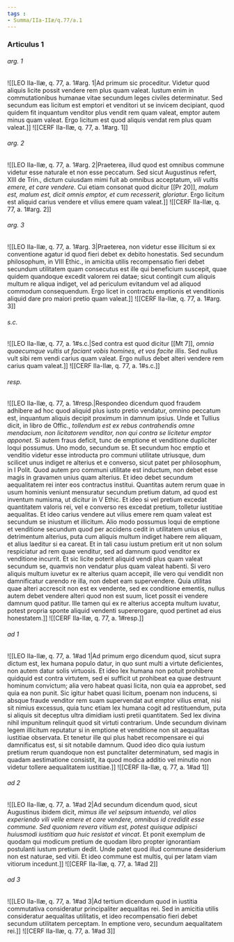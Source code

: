 ```yaml
---
tags : 
- Summa/IIa-IIæ/q.77/a.1
---
```


### Articulus 1

###### arg. 1
![[LEO IIa-IIæ, q. 77, a. 1#arg. 1|Ad primum sic proceditur. Videtur quod aliquis licite possit vendere rem plus quam valeat. Iustum enim in commutationibus humanae vitae secundum leges civiles determinatur. Sed secundum eas licitum est emptori et venditori ut se invicem decipiant, quod quidem fit inquantum venditor plus vendit rem quam valeat, emptor autem minus quam valeat. Ergo licitum est quod aliquis vendat rem plus quam valeat.]]
![[CERF IIa-IIæ, q. 77, a. 1#arg. 1]]

###### arg. 2
![[LEO IIa-IIæ, q. 77, a. 1#arg. 2|Praeterea, illud quod est omnibus commune videtur esse naturale et non esse peccatum. Sed sicut Augustinus refert, XIII de Trin., dictum cuiusdam mimi fuit ab omnibus acceptatum, *vili vultis emere, et care vendere*. Cui etiam consonat quod dicitur [[Pr 20]], *malum est, malum est, dicit omnis emptor, et cum recesserit, gloriatur*. Ergo licitum est aliquid carius vendere et vilius emere quam valeat.]]
![[CERF IIa-IIæ, q. 77, a. 1#arg. 2]]

###### arg. 3
![[LEO IIa-IIæ, q. 77, a. 1#arg. 3|Praeterea, non videtur esse illicitum si ex conventione agatur id quod fieri debet ex debito honestatis. Sed secundum philosophum, in VIII Ethic., in amicitia utilis recompensatio fieri debet secundum utilitatem quam consecutus est ille qui beneficium suscepit, quae quidem quandoque excedit valorem rei datae; sicut contingit cum aliquis multum re aliqua indiget, vel ad periculum evitandum vel ad aliquod commodum consequendum. Ergo licet in contractu emptionis et venditionis aliquid dare pro maiori pretio quam valeat.]]
![[CERF IIa-IIæ, q. 77, a. 1#arg. 3]]

###### s.c.
![[LEO IIa-IIæ, q. 77, a. 1#s.c.|Sed contra est quod dicitur [[Mt 7]], *omnia quaecumque vultis ut faciant vobis homines, et vos facite illis*. Sed nullus vult sibi rem vendi carius quam valeat. Ergo nullus debet alteri vendere rem carius quam valeat.]]
![[CERF IIa-IIæ, q. 77, a. 1#s.c.]]

###### resp.
![[LEO IIa-IIæ, q. 77, a. 1#resp.|Respondeo dicendum quod fraudem adhibere ad hoc quod aliquid plus iusto pretio vendatur, omnino peccatum est, inquantum aliquis decipit proximum in damnum ipsius. Unde et Tullius dicit, in libro de Offic., *tollendum est ex rebus contrahendis omne mendacium, non licitatorem venditor, non qui contra se licitetur emptor apponet*. Si autem fraus deficit, tunc de emptione et venditione dupliciter loqui possumus. Uno modo, secundum se. Et secundum hoc emptio et venditio videtur esse introducta pro communi utilitate utriusque, dum scilicet unus indiget re alterius et e converso, sicut patet per philosophum, in I Polit. Quod autem pro communi utilitate est inductum, non debet esse magis in gravamen unius quam alterius. Et ideo debet secundum aequalitatem rei inter eos contractus institui. Quantitas autem rerum quae in usum hominis veniunt mensuratur secundum pretium datum, ad quod est inventum numisma, ut dicitur in V Ethic. Et ideo si vel pretium excedat quantitatem valoris rei, vel e converso res excedat pretium, tolletur iustitiae aequalitas. Et ideo carius vendere aut vilius emere rem quam valeat est secundum se iniustum et illicitum. Alio modo possumus loqui de emptione et venditione secundum quod per accidens cedit in utilitatem unius et detrimentum alterius, puta cum aliquis multum indiget habere rem aliquam, et alius laeditur si ea careat. Et in tali casu iustum pretium erit ut non solum respiciatur ad rem quae venditur, sed ad damnum quod venditor ex venditione incurrit. Et sic licite poterit aliquid vendi plus quam valeat secundum se, quamvis non vendatur plus quam valeat habenti. Si vero aliquis multum iuvetur ex re alterius quam accepit, ille vero qui vendidit non damnificatur carendo re illa, non debet eam supervendere. Quia utilitas quae alteri accrescit non est ex vendente, sed ex conditione ementis, nullus autem debet vendere alteri quod non est suum, licet possit ei vendere damnum quod patitur. Ille tamen qui ex re alterius accepta multum iuvatur, potest propria sponte aliquid vendenti supererogare, quod pertinet ad eius honestatem.]]
![[CERF IIa-IIæ, q. 77, a. 1#resp.]]

###### ad 1
![[LEO IIa-IIæ, q. 77, a. 1#ad 1|Ad primum ergo dicendum quod, sicut supra dictum est, lex humana populo datur, in quo sunt multi a virtute deficientes, non autem datur solis virtuosis. Et ideo lex humana non potuit prohibere quidquid est contra virtutem, sed ei sufficit ut prohibeat ea quae destruunt hominum convictum; alia vero habeat quasi licita, non quia ea approbet, sed quia ea non punit. Sic igitur habet quasi licitum, poenam non inducens, si absque fraude venditor rem suam supervendat aut emptor vilius emat, nisi sit nimius excessus, quia tunc etiam lex humana cogit ad restituendum, puta si aliquis sit deceptus ultra dimidiam iusti pretii quantitatem. Sed lex divina nihil impunitum relinquit quod sit virtuti contrarium. Unde secundum divinam legem illicitum reputatur si in emptione et venditione non sit aequalitas iustitiae observata. Et tenetur ille qui plus habet recompensare ei qui damnificatus est, si sit notabile damnum. Quod ideo dico quia iustum pretium rerum quandoque non est punctaliter determinatum, sed magis in quadam aestimatione consistit, ita quod modica additio vel minutio non videtur tollere aequalitatem iustitiae.]]
![[CERF IIa-IIæ, q. 77, a. 1#ad 1]]

###### ad 2
![[LEO IIa-IIæ, q. 77, a. 1#ad 2|Ad secundum dicendum quod, sicut Augustinus ibidem dicit, *mimus ille vel seipsum intuendo, vel alios experiendo vili velle emere et care vendere, omnibus id credidit esse commune. Sed quoniam revera vitium est, potest quisque adipisci huiusmodi iustitiam qua huic resistat et vincat*. Et ponit exemplum de quodam qui modicum pretium de quodam libro propter ignorantiam postulanti iustum pretium dedit. Unde patet quod illud commune desiderium non est naturae, sed vitii. Et ideo commune est multis, qui per latam viam vitiorum incedunt.]]
![[CERF IIa-IIæ, q. 77, a. 1#ad 2]]

###### ad 3
![[LEO IIa-IIæ, q. 77, a. 1#ad 3|Ad tertium dicendum quod in iustitia commutativa consideratur principaliter aequalitas rei. Sed in amicitia utilis consideratur aequalitas utilitatis, et ideo recompensatio fieri debet secundum utilitatem perceptam. In emptione vero, secundum aequalitatem rei.]]
![[CERF IIa-IIæ, q. 77, a. 1#ad 3]]

